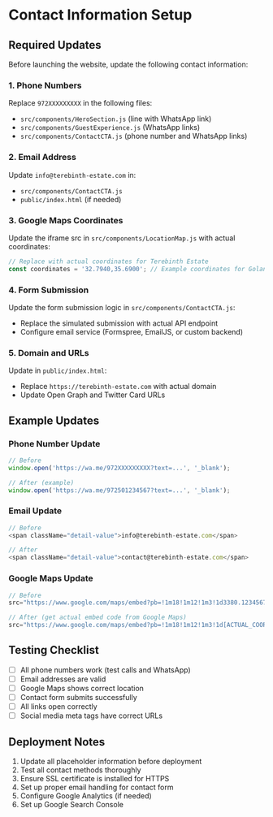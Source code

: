 # Contact Information Setup

## Required Updates

Before launching the website, update the following contact information:

### 1. Phone Numbers
Replace `972XXXXXXXXX` in the following files:
- `src/components/HeroSection.js` (line with WhatsApp link)
- `src/components/GuestExperience.js` (WhatsApp links)
- `src/components/ContactCTA.js` (phone number and WhatsApp links)

### 2. Email Address
Update `info@terebinth-estate.com` in:
- `src/components/ContactCTA.js`
- `public/index.html` (if needed)

### 3. Google Maps Coordinates
Update the iframe src in `src/components/LocationMap.js` with actual coordinates:
```javascript
// Replace with actual coordinates for Terebinth Estate
const coordinates = '32.7940,35.6900'; // Example coordinates for Golan Heights
```

### 4. Form Submission
Update the form submission logic in `src/components/ContactCTA.js`:
- Replace the simulated submission with actual API endpoint
- Configure email service (Formspree, EmailJS, or custom backend)

### 5. Domain and URLs
Update in `public/index.html`:
- Replace `https://terebinth-estate.com` with actual domain
- Update Open Graph and Twitter Card URLs

## Example Updates

### Phone Number Update
```javascript
// Before
window.open('https://wa.me/972XXXXXXXXX?text=...', '_blank');

// After (example)
window.open('https://wa.me/972501234567?text=...', '_blank');
```

### Email Update
```javascript
// Before
<span className="detail-value">info@terebinth-estate.com</span>

// After
<span className="detail-value">contact@terebinth-estate.com</span>
```

### Google Maps Update
```javascript
// Before
src="https://www.google.com/maps/embed?pb=!1m18!1m12!1m3!1d3380.123456789!2d35.6900!3d32.7940!2m3!1f0!2f0!3f0!3m2!1i1024!2i768!4f13.1!3m3!1m2!1s0x0%3A0x0!2zMzLCsDQ3JzM4LjQiTiAzNcKwNDEnMjQuMCJF!5e0!3m2!1sen!2sus!4v1234567890123!5m2!1sen!2sus"

// After (get actual embed code from Google Maps)
src="https://www.google.com/maps/embed?pb=!1m18!1m12!1m3!1d[ACTUAL_COORDINATES]..."
```

## Testing Checklist

- [ ] All phone numbers work (test calls and WhatsApp)
- [ ] Email addresses are valid
- [ ] Google Maps shows correct location
- [ ] Contact form submits successfully
- [ ] All links open correctly
- [ ] Social media meta tags have correct URLs

## Deployment Notes

1. Update all placeholder information before deployment
2. Test all contact methods thoroughly
3. Ensure SSL certificate is installed for HTTPS
4. Set up proper email handling for contact form
5. Configure Google Analytics (if needed)
6. Set up Google Search Console
